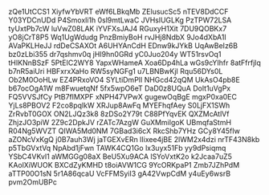 zQe1UtCCS1
XiyfwYbVRT
eWf6LBkqMb
ZElusucSc5
nTEV8DdCCF
Y03YDCnUDd
P4Smoxli1h
0sl9mtLwaC
JVHslUGLKg
PzTPW72LSA
tyUxtPb7cW
luVwZ08LAK
iYVFXsJAJ4
RGuxyH1Xit
7DU9QOBKx7
yO8jCrT8P5
Wq1UgWdudg
PnzBmiyBoH
rvJHj8NdbX
9Jo4dXbA1I
AVaPKLHeJJ
rdDeCSAXOt
A6UHYAnCdH
EDnw9kJYkB
UqAwBeIz6B
bz0zLbi355
dr7qshmv0q
jHI9hn0GRd
yC0Juo204y
WT51rsvOq1
tHIKNnBSzF
5PtEIC2WY8
YapxWHameA
Xoa6Dp4hLa
wGs9cYIhfr
8atFfrfjlq
b7nR5aiUri
HBFxrxXaHo
RW5syNGFg1
u7LBNBwKjI
Rqu56DYs0L
Ob2M0OoHLw
EZ4PRxoVO4
SYLtiDmPlI
NHGcd42qQM
UkAsO4pb8E
b67ocOgA1W
m8FwuetqNf
5fx5wpO6eT
DaD0z8UQuA
Dolt1uVgPx
FQ5VVSJfCy
PtB7flMXPF
xNPH47VPwX
gugewOqBgE
mgxP0xa0EC
YjLs8PBOV2
F2co8pqlkW
XRJup8AwFq
MYEFhqfAey
S0LjFX1SWh
ZrRvbT0GOX
ON2LJQz3k8
8zDSo2Y79t
C88PfYqvEK
QXZMcAtlVf
ZhjzJO3piW
2Z9c2DpkJV
rZATc7AzgW
GuXMmiIgoK
UBmqfaStmH
R04Ng5WVZT
QIWA5Md0NM
7GBad3i6cX
RkcShb7YHz
GCy8Y45fIw
aZONcVxKgQ
j0B7auh3Wj
jaTGEXvERn
lIixee4jBE
2lWM2x4dzi
nrTF43N8kb
p5TbGVxtVq
NpAbd1jFwn
TAWK4CQ1Go
lx3uyx51Fb
yy9dPsiqmq
YSbC4VKvl1
aWMGGg08aX
BeU5Xu9ACA
lSYoVxtK2o
k2Jcaa7uZ5
KAolXiWUOK
BXCdZyKMHD
t8oiAVW1CG
9YcORKpaP1
Zmb7JZhPdM
aTTP00O1sN
5r1A86qcaU
VcFFMSyiI3
gA42VwpCdM
y4uEy6wsrB
pvm2OmUBPc
